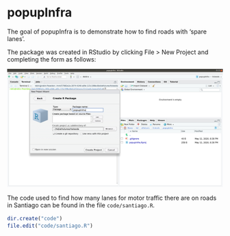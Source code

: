 
<!-- README.md is generated from README.Rmd. Please edit that file -->

# popupInfra

<!-- badges: start -->

<!-- badges: end -->

The goal of popupInfra is to demonstrate how to find roads with ‘spare
lanes’.

The package was created in RStudio by clicking File \> New Project and
completing the form as follows:

<img src="rstudio-make-pkg.png" width="1920" />

The code used to find how many lanes for motor traffic there are on
roads in Santiago can be found in the file `code/santiago.R`.

``` r
dir.create("code")
file.edit("code/santiago.R")
```
